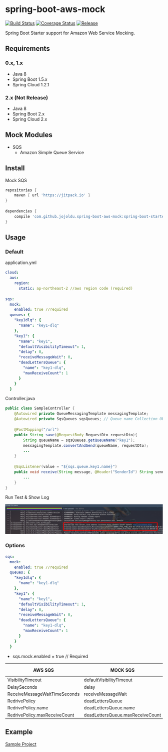 # spring-boot-aws-mock

[![Build Status](https://travis-ci.org/jojoldu/spring-boot-aws-mock.svg?branch=master)](https://travis-ci.org/jojoldu/spring-boot-aws-mock) [![Coverage Status](https://coveralls.io/repos/github/jojoldu/spring-boot-aws-mock/badge.svg?branch=master)](https://coveralls.io/github/jojoldu/spring-boot-aws-mock?branch=master) [![Release](https://jitpack.io/v/jojoldu/spring-boot-aws-mock.svg)](https://jitpack.io/#jojoldu/spring-boot-aws-mock) 

Spring Boot Starter support for Amazon Web Service Mocking.

## Requirements

### 0.x, 1.x

* Java 8
* Spring Boot 1.5.x
* Spring Cloud 1.2.1

### 2.x (Not Release)

* Java 8
* Spring Boot 2.x
* Spring Cloud 2.x

## Mock Modules

* SQS
  * Amazon Simple Queue Service



## Install

Mock SQS

```groovy
repositories {
    maven { url 'https://jitpack.io' }
}

dependencies {
    compile 'com.github.jojoldu.spring-boot-aws-mock:spring-boot-starter-mock-sqs:0.0.7'
}
```

## Usage

### Default

application.yml

```yml
cloud:
  aws:
    region:
      static: ap-northeast-2 //aws region code (required)

sqs:
  mock:
    enabled: true //required
  queues: {
    "key1dlq": {
      "name": "key1-dlq"
    },
    "key1": {
      "name": "key1",
      "defaultVisibilityTimeout": 1,
      "delay": 0,
      "receiveMessageWait": 0,
      "deadLettersQueue": {
        "name": "key1-dlq",
        "maxReceiveCount": 1
      }
    }
  }
```

Controller.java

```java
public class SampleController {
    @Autowired private QueueMessagingTemplate messagingTemplate;
    @Autowired private SqsQueues sqsQueues; // Queue name Collection Object

    @PostMapping("/url")
    public String save(@RequestBody RequestDto requestDto){
        String queueName = sqsQueues.getQueueName("key1");
        messagingTemplate.convertAndSend(queueName, requestDto);
        ...
    }

    @SqsListener(value = "${sqs.queue.key1.name}")
    public void receive(String message, @Header("SenderId") String senderId) throws IOException {
        ...
    }
}
```

Run Test & Show Log

![log](./images/log.png)


### Options

```yml
sqs:
  mock:
    enabled: true //required
  queues: {
    "key1dlq": {
      "name": "key1-dlq"
    },
    "key1": {
      "name": "key1",
      "defaultVisibilityTimeout": 1,
      "delay": 0,
      "receiveMessageWait": 0,
      "deadLettersQueue": {
        "name": "key1-dlq",
        "maxReceiveCount": 1
      }
    }
  }
```

* sqs.mock.enabled = true // Required
      
| AWS SQS                       | MOCK SQS                         | Default Value |
|-------------------------------|----------------------------------|---------------|
| VisibilityTimeout             | defaultVisibilityTimeout         | 30 (s)        |
| DelaySeconds                  | delay                            | 0  (s)        |
| ReceiveMessageWaitTimeSeconds | receiveMessageWait               | 0  (s)        |
| RedrivePolicy                 | deadLettersQueue                 | null          |
| RedrivePolicy.name            | deadLettersQueue.name            | null          |
| RedrivePolicy.maxReceiveCount | deadLettersQueue.maxReceiveCount | null          |
## Example

[Sample Project](https://github.com/jojoldu/spring-boot-aws-mock/tree/master/spring-boot-starter-mock-sample)



